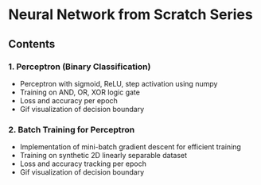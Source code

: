 # Neural Network from Scratch Series

## Contents

### 1. Perceptron (Binary Classification)
- Perceptron with sigmoid, ReLU, step activation using numpy
- Training on AND, OR, XOR logic gate
- Loss and accuracy per epoch
- Gif visualization of decision boundary

### 2. Batch Training for Perceptron
- Implementation of mini-batch gradient descent for efficient training
- Training on synthetic 2D linearly separable dataset
- Loss and accuracy tracking per epoch 
- Gif visualization of decision boundary
